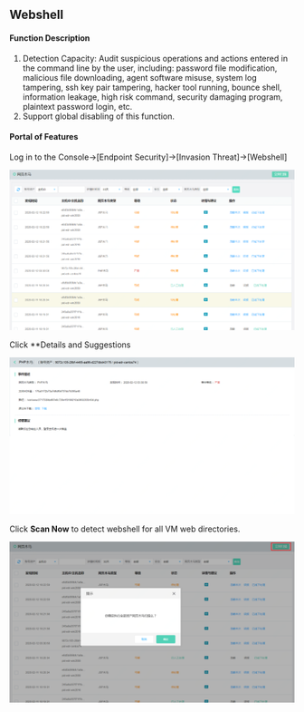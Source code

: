 ## Webshell

#### Function Description

1. Detection Capacity: Audit suspicious operations and actions entered in the command line by the user, including: password file modification, malicious file downloading, agent software misuse, system log tampering, ssh key pair tampering, hacker tool running, bounce shell, information leakage, high risk command, security damaging program, plaintext password login, etc.
2. Support global disabling of this function.

#### Portal of Features

Log in to the Console->[Endpoint Security]->[Invasion Threat]->[Webshell] 

![](../../../../image/Endpoint-Security/webshell1.png)

Click **Details and Suggestions

![](../../../../image/Endpoint-Security/webshell2.png)

Click **Scan Now** to detect webshell for all VM web directories.

![](../../../../image/Endpoint-Security/webshell3.png)
